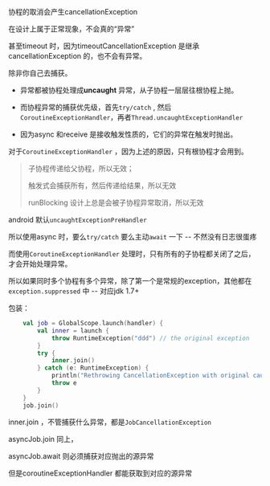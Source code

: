 协程的取消会产生cancellationException

在设计上属于正常现象，不会真的“异常”  



甚至timeout 时，因为timeoutCancellationException 是继承cancellationException 的，也不会有异常。

除非你自己去捕获。



- 异常都被协程处理成**uncaught** 异常，从子协程一层层往根协程上抛。    

- 而协程异常的捕获优先级，首先`try/catch` , 然后 `CoroutineExceptionHandler`，再者`Thread.uncaughtExceptionHandler`  

- 因为async 和receive 是接收触发性质的，它们的异常在触发时抛出。  

对于`CoroutineExceptionHandler` ，因为上述的原因，只有根协程才会用到。  

> 子协程传递给父协程，所以无效；
>
> 触发式会捕获所有，然后传递给结果，所以无效
>
> runBlocking 设计上总是会被子协程异常取消，所以无效 





android 默认`uncaughtExceptionPreHandler`    

所以使用async 时，要么`try/catch` 要么主动`await` 一下 -- 不然没有日志很蛋疼    



而使用`CoroutineExceptionHandler` 处理时，只有所有的子协程都关闭了之后，才会开始处理异常。  

所以如果同时多个协程有多个异常，除了第一个是常规的exception，其他都在`exception.suppressed` 中 -- 对应jdk 1.7+  



包装：

```kotlin
    val job = GlobalScope.launch(handler) {
        val inner = launch { 
            throw RuntimeException("ddd") // the original exception
        }
        try {
            inner.join()
        } catch (e: RuntimeException) {
            println("Rethrowing CancellationException with original cause ${e}")
            throw e
        }
    }
    job.join()
```

inner.join ，不管捕获什么异常，都是`JobCancellationException`  

asyncJob.join 同上，  

asyncJob.await 则必须捕获对应抛出的源异常   

但是coroutineExceptionHandler 都能获取到对应的源异常





